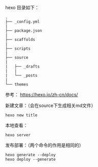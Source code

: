 hexo 目录如下：

    .
    ├── _config.yml 
    |
    ├── package.json 
    |
    ├── scaffolds 
    |
    ├── scripts 
    |
    ├── source 
    |
    |   ├── _drafts 
    |   |
    |   └── _posts 
    |
    └── themes 

参考：
https://hexo.io/zh-cn/docs/

新建文章：（会在source下生成相关md文件）

    hexo new title
    
本地查看：

    hexo server
    
发布部署：（两个命令的作用是相同的）

    hexo generate --deploy
    hexo deploy --generate
    